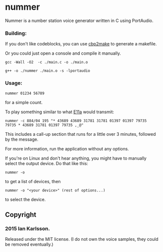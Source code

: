 # nummer

Nummer is a number station voice generator written in C using PortAudio.

### Building:

If you don't like codeblocks, you can use [cbp2make](http://sourceforge.net/projects/cbp2make/) to generate a makefile.

Or you could just open a console and compile it manually.

```
gcc -Wall -O2  -c ./main.c -o ./main.o
```

```
g++ -o ./nummer ./main.o -s -lportaudio
```

### Usage:

```
nummer 01234 56789
```

for a simple count.

To play something similar to what [E11a](http://priyom.org/number-stations/english/e11a) would transmit:

```
nummer -c 884/04 195 "* 43689 43689 31781 31781 01397 01397 79735 79735 * 43689 31781 01397 79735 ,_@"
```

This includes a call-up section that runs for a little over 3 minutes, followed by the message.

For more information, run the application without any options.

If you're on Linux and don't hear anything, you might have to manually select the output device. Do that like this:

```
nummer -o
```

to get a list of devices, then

```
nummer -o "<your device>" (rest of options...)
```

to select the device.

## Copyright
### 2015 Ian Karlsson.

Released under the MIT license.
(I do not own the voice samples, they could be removed eventually.)

